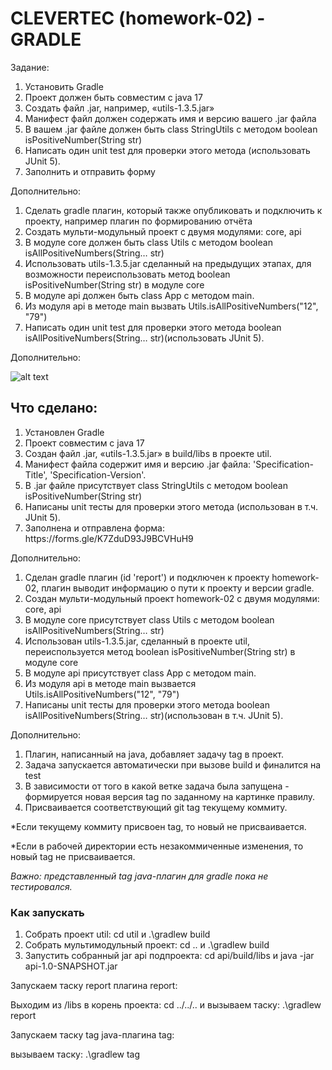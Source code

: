 <h1>CLEVERTEC (homework-02) - GRADLE</h1>

<p>Задание:</p>

<ol>
<li>Установить Gradle</li>
<li>Проект должен быть совместим с java 17</li>
<li>Создать файл .jar, например, «utils-1.3.5.jar»</li>
<li>Манифест файл должен содержать имя и версию вашего .jar файла </li>
<li>В вашем .jar файле должен быть class StringUtils с методом boolean isPositiveNumber(String str)</li>
<li>Написать один unit test для проверки этого метода (использовать JUnit 5).</li>
<li>Заполнить и отправить форму</li>
</ol>

<p>Дополнительно:</p>

<ol>
<li>Сделать gradle плагин, который также опубликовать и подключить к проекту, например плагин по формированию отчёта</li>
<li>Создать мульти-модульный проект с двумя модулями: core, api</li>
<li>В модуле core должен быть class Utils с методом boolean isAllPositiveNumbers(String… str)</li>
<li>Использовать utils-1.3.5.jar сделанный на предыдущих этапах, для возможности переиспользовать метод boolean isPositiveNumber(String str) в модуле core</li>
<li>В модуле api должен быть class App с методом main. </li>
<li>Из модуля api в методе main вызвать Utils.isAllPositiveNumbers("12", "79")</li>
<li>Написать один unit test для проверки этого метода boolean isAllPositiveNumbers(String… str)(использовать JUnit 5).</li>
</ol>

<p>Дополнительно:</p>

![alt text](https://github.com/VityaKnyazev/clevertec-homework-02/blob/feature/multimodule/tag-task.gif?raw=true)

<h2>Что сделано:</h2>

<ol>
<li>Установлен Gradle</li>
<li>Проект совместим с java 17</li>
<li>Создан файл .jar, «utils-1.3.5.jar» в build/libs в проекте util. </li>
<li>Манифест файла содержит имя и версию .jar файла: 'Specification-Title', 'Specification-Version'.</li>
<li>В .jar файле присутствует class StringUtils с методом boolean isPositiveNumber(String str)</li>
<li>Написаны unit тесты для проверки этого метода (использован в т.ч. JUnit 5).</li>
<li>Заполнена и отправлена форма: https://forms.gle/K7ZduD93J9BCVHuH9</li>
</ol>

<p>Дополнительно:</p>

<ol>
<li>Сделан gradle плагин (id 'report') и подключен к проекту homework-02, плагин выводит информацию о пути к проекту и версии gradle.</li>
<li>Создан мульти-модульный проект homework-02 с двумя модулями: core, api</li>
<li>В модуле core присутствует class Utils с методом boolean isAllPositiveNumbers(String… str)</li>
<li>Использован utils-1.3.5.jar, сделанный в проекте util, переиспользуется метод boolean isPositiveNumber(String str) в модуле core</li>
<li>В модуле api присутствует class App с методом main. </li>
<li>Из модуля api в методе main вызвается Utils.isAllPositiveNumbers("12", "79")</li>
<li>Написаны unit тесты для проверки этого метода boolean isAllPositiveNumbers(String… str)(использован в т.ч. JUnit 5).</li>
</ol>

<p>Дополнительно:</p>

<ol>
<li>Плагин, написанный на java, добавляет задачу tag в проект.</li>
<li>Задача запускается автоматически при вызове build и финалится на test</li>
<li>
В зависимости от того в какой ветке задача была запущена - формируется новая версия tag по заданному
на картинке правилу.
</li>
<li>Присваивается соответствующий git tag текущему коммиту.</li>
</ol>
<p>*Если текущему коммиту присвоен tag, то новый не присваивается.</p>
<p>*Если в рабочей директории есть незакоммиченные изменения, то новый tag не присваивается.</p>

<p><i>Важно: представленный tag java-плагин для gradle пока не тестировался.</i></p>

<h3>Как запускать</h3>
<ol>
<li>Собрать проект util: cd util и .\gradlew build</li>
<li>Собрать мультимодульный проект: cd .. и .\gradlew build</li>
<li>Запустить собранный jar api подпроекта: cd api/build/libs и java -jar api-1.0-SNAPSHOT.jar</li>
</ol>

<p>Запускаем таску report плагина report:</p>
<p>Выходим из /libs в корень проекта: cd ../../.. и вызываем таску: .\gradlew report</p>

<p>Запускаем таску tag java-плагина tag:</p>
<p>вызываем таску: .\gradlew tag</p>
